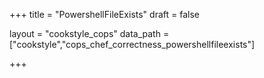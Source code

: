+++
title = "PowershellFileExists"
draft = false

layout = "cookstyle_cops"
data_path = ["cookstyle","cops_chef_correctness_powershellfileexists"]

+++

<!-- The content of this page is automatically generated from the
cops_chef_correctness_powershellfileexists.yml file in github.com/chef/cookstyle/blob/master/docs-chef-io/data/cookstyle/. -->
